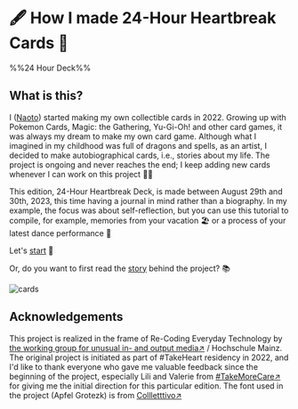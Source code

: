:fountain_pen: How I made 24-Hour Heartbreak Cards :yarn:
========

%%24 Hour Deck%%

What is this?
--------

I ([Naoto](#doc/naoto)) started making my own collectible cards in 2022. Growing up with Pokemon Cards, Magic: the Gathering, Yu-Gi-Oh! and other card games, it was always my dream to make my own card game. Although what I imagined in my childhood was full of dragons and spells, as an artist, I decided to make autobiographical cards, i.e., stories about my life. The project is ongoing and never reaches the end; I keep adding new cards whenever I can work on this project :running_woman:

This edition, 24-Hour Heartbreak Deck, is made between August 29th and 30th, 2023, this time having a journal in mind rather than a biography. In my example, the focus was about self-reflection, but you can use this tutorial to compile, for example, memories from your vacation :beach_umbrella: or a process of your latest dance performance :dolls:

Let's [start](#doc/start) :rocket:

Or, do you want to first read the [story](#doc/history) behind the project? :books:

![cards](https://img.glitches.me/images/2023/07/26/cards_sq.jpg)

Acknowledgements
--------

This project is realized in the frame of Re-Coding Everyday Technology by [the working group for unusual in- and output media:arrow_upper_right:](https://arbeitsgruppefueraussergewoehnlicheeinundausgabemedien.de/) / Hochschule Mainz. The original project is initiated as part of #TakeHeart residency in 2022, and I'd like to thank everyone who gave me valuable feedback since the beginning of the project, especially Lili and Valerie from [#TakeMoreCare:arrow_upper_right:](https://takemorecare.cargo.site) for giving me the initial direction for this particular edition. The font used in the project (Apfel Grotezk) is from [Collletttivo:arrow_upper_right:](https://www.collletttivo.it/)
